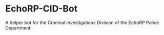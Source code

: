 # EchoRP-CID-Bot
 A helper bot for the Criminal Investigations Division of the EchoRP Police Department
